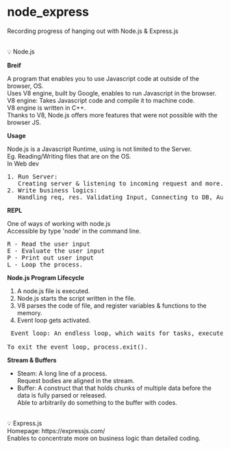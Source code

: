 # node_express

Recording progress of hanging out with Node.js & Express.js

<br id="">
💡 Node.js

**Breif**

A program that enables you to use Javascript code at outside of the browser, OS.
<br>Uses V8 engine, built by Google, enables to run Javascript in the browser.
<br>V8 engine: Takes Javascript code and compile it to machine code.
<br>V8 engine is written in C++.
<br>Thanks to V8, Node.js offers more features that were not possible with the browser JS.

**Usage**

Node.js is a Javascript Runtime, using is not limited to the Server.
<br>Eg. Reading/Writing files that are on the OS.
<br>In Web dev
<pre>
1. Run Server: 
   Creating server & listening to incoming request and more.
2. Write business logics: 
   Handling req, res. Validating Input, Connecting to DB, Authentication and more.
</pre>

**REPL**

One of ways of working with node.js
<br>Accessible by type 'node' in the command line.
<pre>
R - Read the user input
E - Evaluate the user input
P - Print out user input
L - Loop the process.
</pre>

**Node.js Program Lifecycle**
1. A node.js file is executed.
2. Node.js starts the script written in the file.
3. V8 parses the code of file, and register variables & functions to the memory.
4. Event loop gets activated.
<pre> Event loop: An endless loop, which waits for tasks, executes them and then sleeps until it receives more tasks.

To exit the event loop, process.exit().
</pre>

**Stream & Buffers**
* Steam: A long line of a process.
<br>Request bodies are aligned in the stream.
* Buffer: A construct that that holds chunks of multiple data before the data is fully parsed or released.
<br>Able to arbitrarily do something to the buffer with codes.


<br id="">
💡 Express.js
<br>Homepage: https://expressjs.com/
<br>Enables to concentrate more on business logic than detailed coding.